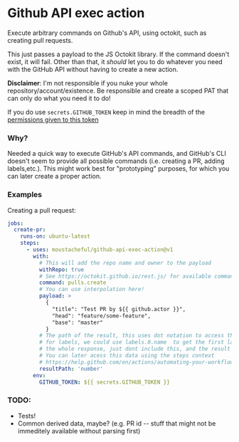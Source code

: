 # Github API exec action

Execute arbitrary commands on Github's API, using octokit, such as creating pull requests.

This just passes a payload to the JS Octokit library. If the command doesn't exist, it will fail. Other than that, it _should_ let you to do whatever you need with the GitHub API without having to create a new action.

**Disclaimer**: I'm not responsible if you nuke your whole repository/account/existence. Be responsible and create a scoped PAT that can only do what you need it to do!

If you do use `secrets.GITHUB_TOKEN` keep in mind the breadth of the [permissions given to this token](https://help.github.com/en/actions/automating-your-workflow-with-github-actions/authenticating-with-the-github_token#about-the-github_token-secret)

### Why?

Needed a quick way to execute GitHub's API commands, and GitHub's CLI doesn't seem to provide all possible commands (i.e. creating a PR, adding labels,etc.). This might work best for "prototyping" purposes, for which you can later create a proper action.

### Examples

Creating a pull request:

```yml
jobs:
  create-pr:
    runs-on: ubuntu-latest
    steps:
      - uses: moustacheful/github-api-exec-action@v1
        with:
          # This will add the repo name and owner to the payload
          withRepo: true
          # See https://octokit.github.io/rest.js/ for available commands
          command: pulls.create 
          # You can use interpolation here!
          payload: > 
            {
              "title": "Test PR by ${{ github.actor }}",
              "head": "feature/some-feature",
              "base": "master"
            }
          # The path of the result, this uses dot notation to access the data, for instance
          # for labels, we could use labels.0.name  to get the first label's name. If you want 
          # the whole response, just dont include this, and the result will be the whole json
          # You can later acess this data using the steps context 
          # https://help.github.com/en/actions/automating-your-workflow-with-github-actions/contexts-and-expression-syntax-for-github-actions#steps-context
          resultPath: 'number' 
        env:
          GITHUB_TOKEN: ${{ secrets.GITHUB_TOKEN }}
```

### TODO:

- Tests!
- Common derived data, maybe? (e.g. PR id -- stuff that might not be immeditely available without parsing first)